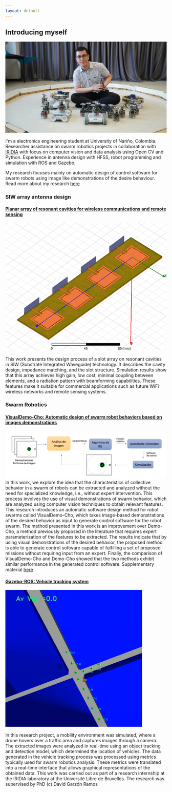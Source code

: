 ```yaml
---
layout: default
---
```


## Introducing myself   

![myself](https://raw.githubusercontent.com/juanpabmedina/juanpabmedina.github.io/main/assets/images/index/robots1.jpg)

I'm a electronics engineering student at University of Nariño, Colombia. Researcher assistance on swarm robotics projects in collaboration with [IRIDIA](https://code.ulb.ac.be/lab/IRIDIA) with focus on computer vision and data analysis using Open CV and Python. Experience in antenna design with HFSS, robot programming and simulation with ROS and Gazebo.

My research focuses mainly on automatic design of control software for swarm robots using image like demonstrations of the desire behaviour. Read more about my research [here](https://juanpabmedina.github.io/visualdemo-cho.html)

### SIW array antenna design  
#### [Planar array of resonant cavities for wireless communications and remote sensing](https://www.researchgate.net/publication/376613666_Arreglo_Planar_de_Ranuras_sobre_Cavidades_Resonantes_para_Comunicaciones_Inalambricas_y_Deteccion_Remota)
![siw_antenna](https://raw.githubusercontent.com/juanpabmedina/juanpabmedina.github.io/main/assets/images/index/modelo1.png)

This work presents the design process of a slot array on resonant cavities in SIW (Substrate Integrated Waveguide) technology. It describes the cavity design, impedance matching, and the slot structure. Simulation results show that this array achieves high gain, low cost, minimal coupling between elements, and a radiation pattern with beamforming capabilities. These features make it suitable for commercial applications such as future WiFi wireless networks and remote sensing systems.

### Swarm Robotics
#### [VisualDemo-Cho: Automatic design of swarm robot behaviors based on images demonstrations](http://dx.doi.org/10.13140/RG.2.2.36805.42729)
![vdemocho](https://raw.githubusercontent.com/juanpabmedina/juanpabmedina.github.io/main/assets/images/index/diagrama.png)
In this work, we explore the idea that the characteristics of collective behavior in a swarm of robots can be extracted and analyzed without the need for specialized knowledge, i.e., without expert intervention. This process involves the use of visual demonstrations of swarm behavior, which are analyzed using computer vision techniques to obtain relevant features. This research introduces an automatic software design method for robot swarms called VisualDemo-Cho, which takes image-based demonstrations of the desired behavior as input to generate control software for the robot swarm. The method presented in this work is an improvement over Demo-Cho, a method previously proposed in the literature that requires expert parameterization of the features to be extracted. The results indicate that by using visual demonstrations of the desired behavior, the proposed method is able to generate control software capable of fulfilling a set of proposed missions without requiring input from an expert. Finally, the comparison of VisualDemo-Cho and Demo-Cho showed that the two methods exhibit similar performance in the generated control software. Supplementary material [here](https://juanpabmedina.github.io/visualdemo-cho)

 
#### [Gazebo-ROS: Vehicle tracking system](https://github.com/juanpabmedina/robometrics)
![tracking_sistem](https://raw.githubusercontent.com/juanpabmedina/juanpabmedina.github.io/main/assets/images/index/modelo_aplicado.png)

In this research project, a mobility environment was simulated, where a drone hovers over a traffic area and captures images through a camera. The extracted images were analyzed in real-time using an object tracking and detection model, which determined the location of vehicles. The data generated in the vehicle tracking process was processed using metrics typically used for swarm robotics analysis. These metrics were translated into a real-time interface that allows graphical representations of the obtained data. This work was carried out as part of a research internship at the IRIDIA laboratory at the Université Libre de Bruxelles. The research was supervised by PhD (c) David Garzón Ramos